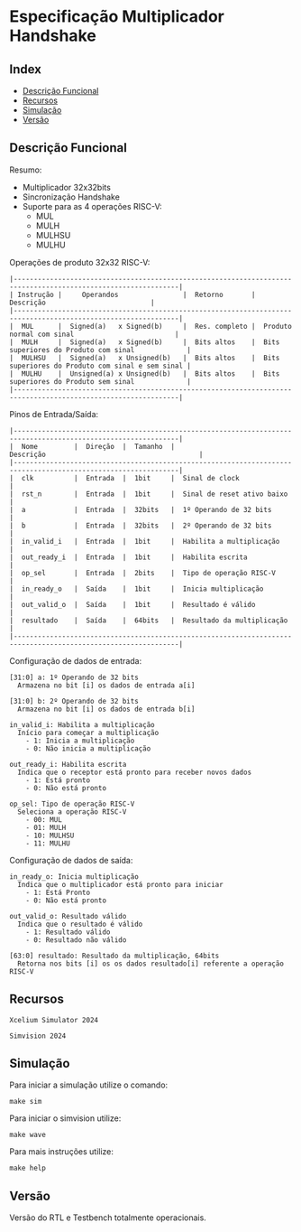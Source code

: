 # Especificação Multiplicador Handshake

## Index
- [Descrição Funcional](#Descrição_Funcional)
- [Recursos](#Recursos)
- [Simulação](#Simulação)
- [Versão](#Versão)

## Descrição Funcional

Resumo:
- Multiplicador 32x32bits
- Sincronização Handshake
- Suporte para as 4 operações RISC-V: 
  - MUL 
  - MULH
  - MULHSU
  - MULHU

Operações de produto 32x32 RISC-V:
```
|---------------------------------------------------------------------------------------------------------------|
| Instrução |     Operandos                |  Retorno       |                Descrição                          |
|---------------------------------------------------------------------------------------------------------------|
|  MUL      |  Signed(a)   x Signed(b)     |  Res. completo |  Produto normal com sinal                         |
|  MULH     |  Signed(a)   x Signed(b)     |  Bits altos    |  Bits superiores do Produto com sinal             |
|  MULHSU   |  Signed(a)   x Unsigned(b)   |  Bits altos    |  Bits superiores do Produto com sinal e sem sinal |
|  MULHU    |  Unsigned(a) x Unsigned(b)   |  Bits altos    |  Bits superiores do Produto sem sinal             |
|---------------------------------------------------------------------------------------------------------------|
```

Pinos de Entrada/Saída:
```
|---------------------------------------------------------------------------------------------------------------|
|  Nome         |  Direção  |  Tamanho  |                        Descrição                                      |
|---------------------------------------------------------------------------------------------------------------|
|  clk          |  Entrada  |  1bit     |  Sinal de clock                                                       |
|  rst_n        |  Entrada  |  1bit     |  Sinal de reset ativo baixo                                           |
|  a            |  Entrada  |  32bits   |  1º Operando de 32 bits                                               |
|  b            |  Entrada  |  32bits   |  2º Operando de 32 bits                                               |
|  in_valid_i   |  Entrada  |  1bit     |  Habilita a multiplicação                                             |
|  out_ready_i  |  Entrada  |  1bit     |  Habilita escrita                                                     |
|  op_sel       |  Entrada  |  2bits    |  Tipo de operação RISC-V                                              |
|  in_ready_o   |  Saída    |  1bit     |  Inicia multiplicação                                                 |
|  out_valid_o  |  Saída    |  1bit     |  Resultado é válido                                                   |
|  resultado    |  Saída    |  64bits   |  Resultado da multiplicação                                           |
|---------------------------------------------------------------------------------------------------------------|
```

Configuração de dados de entrada:
```
[31:0] a: 1º Operando de 32 bits
  Armazena no bit [i] os dados de entrada a[i]

[31:0] b: 2º Operando de 32 bits
  Armazena no bit [i] os dados de entrada b[i]

in_valid_i: Habilita a multiplicação
  Início para começar a multiplicação
    - 1: Inicia a multiplicação
    - 0: Não inicia a multiplicação

out_ready_i: Habilita escrita
  Indica que o receptor está pronto para receber novos dados
    - 1: Está pronto
    - 0: Não está pronto

op_sel: Tipo de operação RISC-V
  Seleciona a operação RISC-V
    - 00: MUL
    - 01: MULH
    - 10: MULHSU
    - 11: MULHU
```

Configuração de dados de saída:
```
in_ready_o: Inicia multiplicação
  Indica que o multiplicador está pronto para iniciar
    - 1: Está Pronto
    - 0: Não está pronto

out_valid_o: Resultado válido
  Indica que o resultado é válido
    - 1: Resultado válido
    - 0: Resultado não válido

[63:0] resultado: Resultado da multiplicação, 64bits
  Retorna nos bits [i] os os dados resultado[i] referente a operação RISC-V
```

## Recursos

```
Xcelium Simulator 2024

Simvision 2024
```

## Simulação

Para iniciar a simulação utilize o comando:
```
make sim
```

Para iniciar o simvision utilize:
```
make wave
```

Para mais instruções utilize:
```
make help
```

## Versão

Versão do RTL e Testbench totalmente operacionais.
